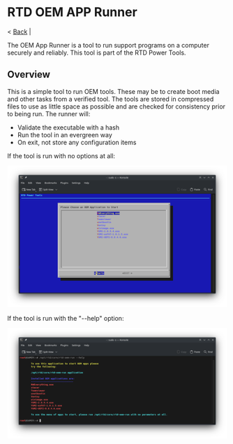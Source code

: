 # RTD OEM APP Runner

< [Back](https://github.com/vonschutter/RTD-Setup/blob/main/README.md) |

The OEM App Runner is a tool to run support programs on a computer securely and reliably. This tool is part of the RTD Power Tools.


## Overview

This is a simple tool to run OEM tools. These may be to create boot media and other tasks from a verified tool. The tools are stored in compressed files to use as little space as possible and are checked for consistency prior to being run. The runner will: 

* Validate the executable with a hash
* Run the tool in an evergreen way
* On exit, not store any configuration items

If the tool is run with no options at all: 

![1681677853031](image/README/1681677853031.png)

If the tool is run with the "--help" option:

![1681678071052](image/README/1681678071052.png)
